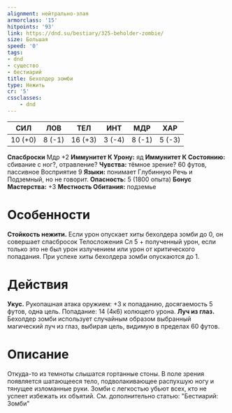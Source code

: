 ```yaml
---
alignment: нейтрально-злая
armorclass: '15'
hitpoints: '93'
link: https://dnd.su/bestiary/325-beholder-zombie/
size: Большая
speed: '0'
tags:
- dnd
- существо
- бестиарий
title: Бехолдер зомби
type: Нежить
cr: '5'
cssclasses:
    - dnd
---
```



| СИЛ | ЛОВ | ТЕЛ | ИНТ | МДР | ХАР |
|---|---|---|---|---|---|
| 10 (+0) | 8 (-1) | 16 (+3) | 3 (-4) | 8 (-1) | 5 (-3) |
**Спасброски** Мдр +2
**Иммунитет К Урону:** яд
**Иммунитет К Состоянию:** сбивание с ног?, отравление?
**Чувства:** тёмное зрение? 60 футов, пассивное Восприятие 9
**Языки:** понимает Глубинную Речь и Подземный, но не говорит.
**Опасность:** 5 (1800 опыта)
**Бонус Мастерства:** +3
**Местность Обитания:** подземье


# Особенности
**Стойкость нежити.** Если урон опускает хиты бехолдера зомби до 0, он совершает спасбросок Телосложения Сл 5 + полученный урон, если только это не был урон излучением или урон от критического попадания. При успехе хиты бехолдера зомби опускаются до 1.


# Действия
**Укус.** Рукопашная атака оружием: +3 к попаданию, досягаемость 5 футов, одна цель. Попадание: 14 (4к6) колющего урона.
**Луч из глаз.** Бехолдер зомби использует случайным образом выбранный магический луч из глаз, выбирая цель, видимую в пределах 60 футов.


# Описание
Откуда-то из темноты слышатся гортанные стоны. В поле зрения появляется шатающееся тело, подволакивающее распухшую ногу и тянущее изломанные руки. Зомби с легкостью убьют всех, кто не успеет избежать их объятий. См. дополнительно статью: "Бестиарий: Зомби"